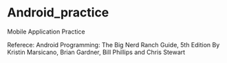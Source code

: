 # Android_practice
Mobile Application Practice

Referece: 
Android Programming: The Big Nerd Ranch Guide, 5th Edition
By Kristin Marsicano, Brian Gardner, Bill Phillips and Chris Stewart
